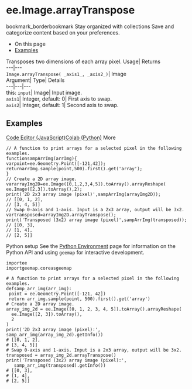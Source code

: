  
#  ee.Image.arrayTranspose 
bookmark_borderbookmark Stay organized with collections  Save and categorize content based on your preferences.
  * On this page
  * [Examples](https://developers.google.com/earth-engine/apidocs/ee-image-arraytranspose#examples)


Transposes two dimensions of each array pixel. 
Usage| Returns  
---|---  
`Image.arrayTranspose( _axis1_, _axis2_)`| Image  
Argument| Type| Details  
---|---|---  
this: `input`| Image| Input image.  
`axis1`| Integer, default: 0| First axis to swap.  
`axis2`| Integer, default: 1| Second axis to swap.  
## Examples
[Code Editor (JavaScript)](https://developers.google.com/earth-engine/apidocs/ee-image-arraytranspose#code-editor-javascript-sample)[Colab (Python)](https://developers.google.com/earth-engine/apidocs/ee-image-arraytranspose#colab-python-sample) More
```
// A function to print arrays for a selected pixel in the following examples.
functionsampArrImg(arrImg){
varpoint=ee.Geometry.Point([-121,42]);
returnarrImg.sample(point,500).first().get('array');
}
// Create a 2D array image.
vararrayImg2D=ee.Image([0,1,2,3,4,5]).toArray().arrayReshape(
ee.Image([2,3]).toArray(),2);
print('2D 2x3 array image (pixel)',sampArrImg(arrayImg2D));
// [[0, 1, 2],
// [3, 4, 5]]
// Swap 0-axis and 1-axis. Input is a 2x3 array, output will be 3x2.
vartransposed=arrayImg2D.arrayTranspose();
print('Transposed (3x2) array image (pixel)',sampArrImg(transposed));
// [[0, 3],
// [1, 4],
// [2, 5]]
```
Python setup
See the [ Python Environment](https://developers.google.com/earth-engine/guides/python_install) page for information on the Python API and using `geemap` for interactive development.
```
importee
importgeemap.coreasgeemap
```
```
# A function to print arrays for a selected pixel in the following examples.
defsamp_arr_img(arr_img):
 point = ee.Geometry.Point([-121, 42])
 return arr_img.sample(point, 500).first().get('array')
# Create a 2D array image.
array_img_2d = ee.Image([0, 1, 2, 3, 4, 5]).toArray().arrayReshape(
  ee.Image([2, 3]).toArray(),
  2
)
print('2D 2x3 array image (pixel):', samp_arr_img(array_img_2d).getInfo())
# [[0, 1, 2],
# [3, 4, 5]]
# Swap 0-axis and 1-axis. Input is a 2x3 array, output will be 3x2.
transposed = array_img_2d.arrayTranspose()
print('Transposed (3x2) array image (pixel):',
   samp_arr_img(transposed).getInfo())
# [[0, 3],
# [1, 4],
# [2, 5]]
```

